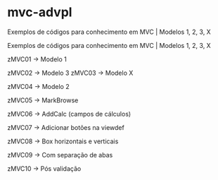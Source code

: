 # mvc-advpl
Exemplos de códigos para conhecimento em MVC | Modelos 1, 2, 3, X

Exemplos de códigos para conhecimento em MVC | Modelos 1, 2, 3, X

zMVC01 -> Modelo 1

zMVC02 -> Modelo 3
zMVC03 -> Modelo X

zMVC04 -> Modelo 2

zMVC05 -> MarkBrowse

zMVC06 -> AddCalc (campos de cálculos)

zMVC07 -> Adicionar botões na viewdef

zMVC08 -> Box horizontais e verticais

zMVC09 -> Com separação de abas

zMVC10 -> Pós validação
